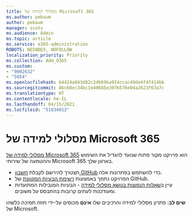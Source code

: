 ```yaml
---
title: מסלולי למידה של Microsoft 365
ms.author: pebaum
author: pebaum
manager: scotv
ms.audience: Admin
ms.topic: article
ms.service: o365-administration
ROBOTS: NOINDEX, NOFOLLOW
localization_priority: Priority
ms.collection: Adm_O365
ms.custom:
- "9002632"
- "5054"
ms.openlocfilehash: 64424a843d82c2d669ba924ccac49de4f4f414bb
ms.sourcegitcommit: 8bc60ec34bc1e40685e3976576e04a2623f63a7c
ms.translationtype: HT
ms.contentlocale: he-IL
ms.lasthandoff: 04/15/2021
ms.locfileid: "51834012"
---
```

# <a name="microsoft-365-learning-pathways"></a>מסלולי למידה של Microsoft 365

[מסלולי למידה של Microsoft 365](https://docs.microsoft.com/office365/customlearning/) הוא פרויקט מקור פתוח שנועד להגדיל את השימוש וההטמעה של שירותי Microsoft 365 בארגון שלך.

- תצטרך להירשם לקבלת [חשבון GitHub](https://aka.ms/joingithub) כדי להשתמש בפתרונות אלה.
- הפרויקט נתמך באמצעות [רשימת הבעיות המקוונת](https://aka.ms/CustomLearningHelp) של GitHub.
- עיין ב[שאלות הנפוצות בנושא מסלולי למידה](https://docs.microsoft.com/office365/customlearning/faq) - הבעיות המובילות המתועדות ומעודכנות לעתים קרובות בהתבסס על משובים.

**שים לב**: פתרון מסלולי למידה והרכיבים שלו **אינם** מכוסים על-ידי חוזה תמיכה כלשהו של Microsoft.
